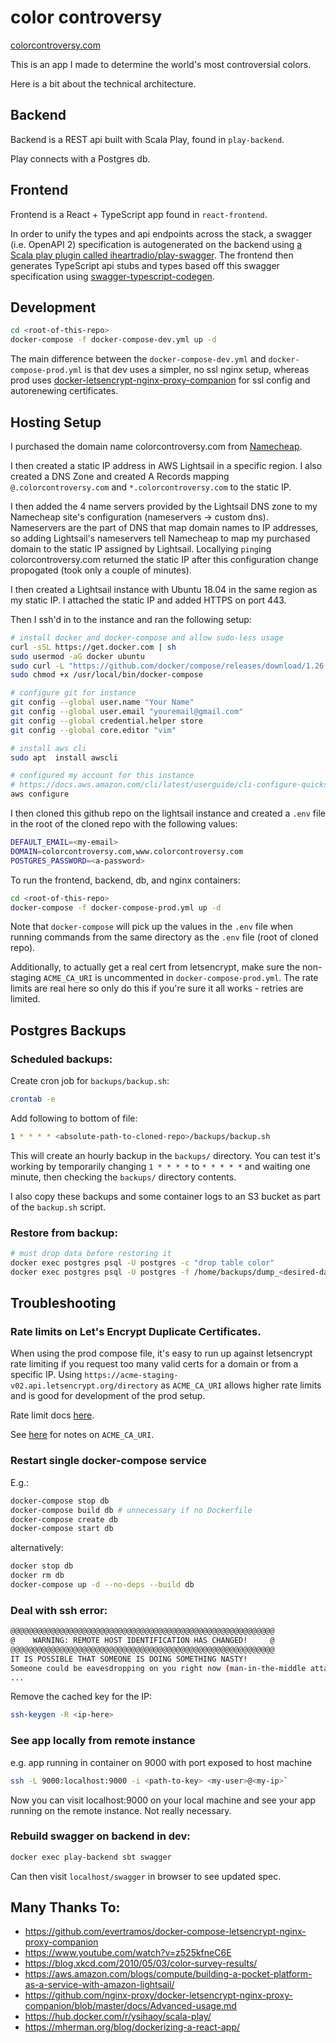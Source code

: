 # color controversy

[colorcontroversy.com](https://www.colorcontroversy.com)

This is an app I made to determine the world's most controversial colors.

Here is a bit about the technical architecture.

## Backend

Backend is a REST api built with Scala Play, found in `play-backend`.

Play connects with a Postgres db.

## Frontend

Frontend is a React + TypeScript app found in `react-frontend`.

In order to unify the types and api endpoints across the stack, a swagger (i.e. OpenAPI 2) specification is autogenerated on the backend using [a Scala play plugin called iheartradio/play-swagger](https://github.com/iheartradio/play-swagger). The frontend then generates TypeScript api stubs and types based off this swagger specification using [swagger-typescript-codegen](https://github.com/mtennoe/swagger-typescript-codegen).

## Development

```sh
cd <root-of-this-repo>
docker-compose -f docker-compose-dev.yml up -d
```

The main difference between the `docker-compose-dev.yml` and `docker-compose-prod.yml` is that dev uses a simpler, no ssl nginx setup, whereas prod uses [docker-letsencrypt-nginx-proxy-companion](https://github.com/nginx-proxy/docker-letsencrypt-nginx-proxy-companion/blob/master/docs/Advanced-usage.md) for ssl config and autorenewing certificates.

## Hosting Setup

I purchased the domain name colorcontroversy.com from [Namecheap](namecheap.com).

I then created a static IP address in AWS Lightsail in a specific region. I also created a DNS Zone and created A Records mapping `@.colorcontroversy.com` and `*.colorcontroversy.com` to the static IP.

I then added the 4 name servers provided by the Lightsail DNS zone to my Namecheap site's configuration (nameservers -> custom dns). Nameservers are the part of DNS that map domain names to IP addresses, so adding Lightsail's nameservers tell Namecheap to map my purchased domain to the static IP assigned by Lightsail. Locallying `ping`ing colorcontroversy.com returned the static IP after this configuration change propogated (took only a couple of minutes).

I then created a Lightsail instance with Ubuntu 18.04 in the same region as my static IP. I attached the static IP and added HTTPS on port 443.

Then I ssh'd in to the instance and ran the following setup:

```sh
# install docker and docker-compose and allow sudo-less usage
curl -sSL https://get.docker.com | sh
sudo usermod -aG docker ubuntu
sudo curl -L "https://github.com/docker/compose/releases/download/1.26.2/docker-compose-$(uname -s)-$(uname -m)" -o /usr/local/bin/docker-compose
sudo chmod +x /usr/local/bin/docker-compose
```

```sh
# configure git for instance
git config --global user.name "Your Name"
git config --global user.email "youremail@gmail.com"
git config --global credential.helper store
git config --global core.editor "vim"

# install aws cli
sudo apt  install awscli

# configured my account for this instance
# https://docs.aws.amazon.com/cli/latest/userguide/cli-configure-quickstart.html
aws configure
```

I then cloned this github repo on the lightsail instance and created a `.env` file in the root of the cloned repo with the following values:

```sh
DEFAULT_EMAIL=<my-email>
DOMAIN=colorcontroversy.com,www.colorcontroversy.com
POSTGRES_PASSWORD=<a-password>
```

To run the frontend, backend, db, and nginx containers:
```sh
cd <root-of-this-repo>
docker-compose -f docker-compose-prod.yml up -d
```

Note that `docker-compose` will pick up the values in the `.env` file when running commands from the same directory as the `.env` file (root of cloned repo).

Additionally, to actually get a real cert from letsencrypt, make sure the non-staging `ACME_CA_URI` is uncommented in `docker-compose-prod.yml`. The rate limits are real here so only do this if you're sure it all works - retries are limited.

## Postgres Backups

### Scheduled backups:

Create cron job for `backups/backup.sh`:
```sh
crontab -e
```
Add following to bottom of file:
```sh
1 * * * * <absolute-path-to-cloned-repo>/backups/backup.sh
```
This will create an hourly backup in the `backups/` directory. You can test it's working by temporarily changing `1 * * * *` to `* * * * *` and waiting one minute, then checking the `backups/` directory contents.

I also copy these backups and some container logs to an S3 bucket as part of the `backup.sh` script.

### Restore from backup:
```sh
# must drop data before restoring it
docker exec postgres psql -U postgres -c "drop table color"
docker exec postgres psql -U postgres -f /home/backups/dump_<desired-date>.sql
```

## Troubleshooting

### Rate limits on Let's Encrypt Duplicate Certificates.
When using the prod compose file, it's easy to run up against letsencrypt rate limiting if you request too many valid certs for a domain or from a specific IP. Using `https://acme-staging-v02.api.letsencrypt.org/directory` as `ACME_CA_URI` allows higher rate limits and is good for development of the prod setup.

Rate limit docs [here](https://letsencrypt.org/docs/rate-limits/).

See [here](https://github.com/nginx-proxy/docker-letsencrypt-nginx-proxy-companion/blob/9806ba25871d26a3eadeecf3771afd3378f0b01a/docs/Container-configuration.md) for notes on `ACME_CA_URI`.

### Restart single docker-compose service
  E.g.:

```sh
docker-compose stop db
docker-compose build db # unnecessary if no Dockerfile
docker-compose create db
docker-compose start db
```

alternatively:

```sh
docker stop db
docker rm db
docker-compose up -d --no-deps --build db
```

### Deal with ssh error:

```sh
@@@@@@@@@@@@@@@@@@@@@@@@@@@@@@@@@@@@@@@@@@@@@@@@@@@@@@@@@@@
@    WARNING: REMOTE HOST IDENTIFICATION HAS CHANGED!     @
@@@@@@@@@@@@@@@@@@@@@@@@@@@@@@@@@@@@@@@@@@@@@@@@@@@@@@@@@@@
IT IS POSSIBLE THAT SOMEONE IS DOING SOMETHING NASTY!
Someone could be eavesdropping on you right now (man-in-the-middle attack)!
...
```

Remove the cached key for the IP:
```sh
ssh-keygen -R <ip-here>
```

### See app locally from remote instance
  e.g. app running in container on 9000 with port exposed to host machine

```sh
ssh -L 9000:localhost:9000 -i <path-to-key> <my-user>@<my-ip>`
```

Now you can visit localhost:9000 on your local machine and see your app running on the remote instance. Not really necessary.

### Rebuild swagger on backend in dev:
```sh
docker exec play-backend sbt swagger
```
Can then visit `localhost/swagger` in browser to see updated spec.

## Many Thanks To:
- https://github.com/evertramos/docker-compose-letsencrypt-nginx-proxy-companion
- https://www.youtube.com/watch?v=z525kfneC6E
- https://blog.xkcd.com/2010/05/03/color-survey-results/
- https://aws.amazon.com/blogs/compute/building-a-pocket-platform-as-a-service-with-amazon-lightsail/
- https://github.com/nginx-proxy/docker-letsencrypt-nginx-proxy-companion/blob/master/docs/Advanced-usage.md
- https://hub.docker.com/r/ysihaoy/scala-play/
- https://mherman.org/blog/dockerizing-a-react-app/
